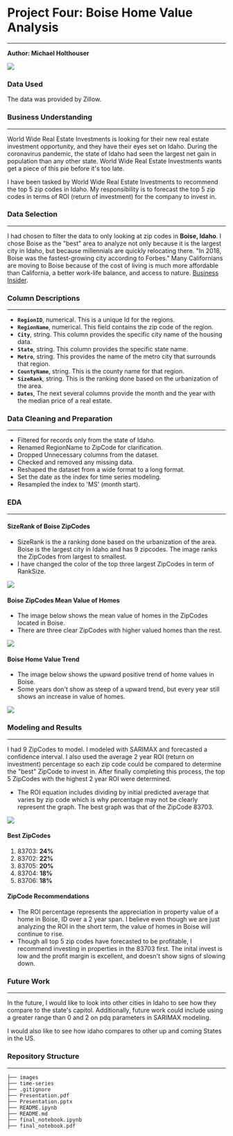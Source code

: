 # Project Four: Boise Home Value Analysis
---
**Author: Michael Holthouser**

<img src="images/idaho.png">


### Data Used
The data was provided by Zillow.


### Business Understanding
---

World Wide Real Estate Investments is looking for their new real estate investment opportunity, and they have their eyes set on Idaho. During the coronavirus pandemic, the state of Idaho had seen the largest net gain in population than any other state. World Wide Real Estate Investments wants get a piece of this pie before it's too late.

I have been tasked by World Wide Real Estate Investments to recommend the top 5 zip codes in Idaho. My responsibility is to forecast the top 5 zip codes in terms of ROI (return of investment) for the company to invest in.

### Data Selection
---

I had chosen to filter the data to only looking at zip codes in **Boise, Idaho**. I chose Boise as the "best" area to analyze not only because it is the largest city in Idaho, but because millennials are quickly relocating there. "In 2018, Boise was the fastest-growing city according to Forbes." Many Californians are moving to Boise because of the cost of living is much more affordable than California, a better work-life balance, and access to nature.  <a href="https://www.businessinsider.com/why-millennials-are-moving-from-california-to-boise-idaho-2019-12">Business Insider</a>. 

### Column Descriptions
---

- <code><b>RegionID</b></code>, numerical. This is a unique Id for the regions. 
- <code><b>RegionName</b></code>, numerical. This field contains the zip code of the region.
- <code><b>City</b></code>, string. This column provides the specific city name of the housing data. 
- <code><b>State</b></code>, string. This column provides the specific state name.
- <code><b>Metro</b></code>, string. This provides the name of the metro city that surrounds that region. 
- <code><b>CountyName</b></code>, string. This is the county name for that region. 
- <code><b>SizeRank</b></code>, string. This is the ranking done based on the urbanization of the area. 
- <code><b>Dates</b></code>, The next several columns provide the month and the year with the median price of a real estate.

### Data Cleaning and Preparation
---

- Filtered for records only from the state of Idaho.
- Renamed RegionName to ZipCode for clarification. 
- Dropped Unnecessary columns from the dataset. 
- Checked and removed any missing data. 
- Reshaped the dataset from a wide format to a long format. 
- Set the date as the index for time series modeling. 
- Resampled the index to 'MS' (month start).

### EDA
---

#### SizeRank of Boise ZipCodes

- SizeRank is the a ranking done based on the urbanization of the area. Boise is the largest city in Idaho and has 9 zipcodes. The image ranks the ZipCodes from largest to smallest.
- I have changed the color of the top three largest ZipCodes in term of RankSize.

<img src="images/boise_szrnk.png">


#### Boise ZipCodes Mean Value of Homes 

- The image below shows the mean value of homes in the ZipCodes located in Boise. 
- There are three clear ZipCodes with higher valued homes than the rest. 

<img src="images/boise_zip_value.png">


#### Boise Home Value Trend 

- The image below shows the upward positive trend of home values in Boise. 
- Some years don't show as steep of a upward trend, but every year still shows an increase in value of homes. 

<img src="images/boise_value_month.png">

### Modeling and Results
---

I had 9 ZipCodes to model. I modeled with SARIMAX and forecasted a confidence interval. I also used the average 2 year ROI (return on investment) percentage so each zip code could be compared to determine the "best" ZipCode to invest in. After finally completing this process, the top 5 ZipCodes with the highest 2 year ROI were determined.

- The ROI equation includes dividing by initial predicted average that varies by zip code which is why percentage may not be clearly represent the graph. The best graph was that of the ZipCode 83703.

<img src="images/83703.png">

#### Best ZipCodes

1. 83703: **24%** 
2. 83702: **22%**
3. 83705: **20%**
4. 83704: **18%**
5. 83706: **18%**

#### ZipCode Recommendations

- The ROI percentage represents the appreciation in property value of a home in Boise, ID over a 2 year span. I believe even though we are just analyzing the ROI in the short term, the value of homes in Boise will continue to rise. 
- Though all top 5 zip codes have forecasted to be profitable, I recommend investing in properties in the 83703 first. The inital invest is low and the profit margin is excellent, and doesn't show signs of slowing down. 

### Future Work
---

In the future, I would like to look into other cities in Idaho to see how they compare to the state's capitol. Additionally, future work could include using a greater range than 0 and 2 on pdq parameters in SARIMAX modeling. 

I would also like to see how idaho compares to other up and coming States in the US.

### Repository Structure
---

```
├── images
├── time-series
├── .gitignore
├── Presentation.pdf
├── Presentation.pptx
├── README.ipynb
├── README.md
├── final_notebook.ipynb
├── final_notebook.pdf
```

